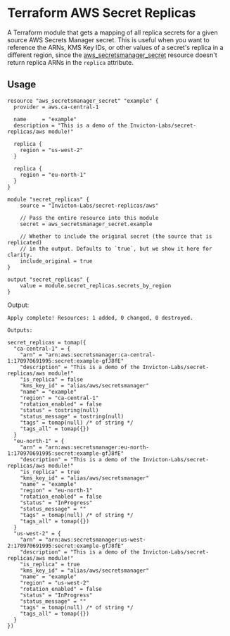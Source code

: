 # Terraform AWS Secret Replicas

A Terraform module that gets a mapping of all replica secrets for a given source AWS Secrets Manager secret. This is useful when you want to reference the ARNs, KMS Key IDs, or other values of a secret's replica in a different region, since the [aws_secretsmanager_secret](https://registry.terraform.io/providers/hashicorp/aws/latest/docs/resources/secretsmanager_secret) resource doesn't return replica ARNs in the `replica` attribute.

## Usage

```
resource "aws_secretsmanager_secret" "example" {
  provider = aws.ca-central-1

  name     = "example"
  description = "This is a demo of the Invicton-Labs/secret-replicas/aws module!"

  replica {
    region = "us-west-2"
  }

  replica {
    region = "eu-north-1"
  }
}

module "secret_replicas" {
    source = "Invicton-Labs/secret-replicas/aws"

    // Pass the entire resource into this module
    secret = aws_secretsmanager_secret.example

    // Whether to include the original secret (the source that is replicated)
    // in the output. Defaults to `true`, but we show it here for clarity.
    include_original = true
}

output "secret_replicas" {
    value = module.secret_replicas.secrets_by_region
}
```

Output:
```
Apply complete! Resources: 1 added, 0 changed, 0 destroyed.

Outputs:

secret_replicas = tomap({
  "ca-central-1" = {
    "arn" = "arn:aws:secretsmanager:ca-central-1:170970691995:secret:example-gfJ8fE"
    "description" = "This is a demo of the Invicton-Labs/secret-replicas/aws module!"
    "is_replica" = false
    "kms_key_id" = "alias/aws/secretsmanager"
    "name" = "example"
    "region" = "ca-central-1"
    "rotation_enabled" = false
    "status" = tostring(null)
    "status_message" = tostring(null)
    "tags" = tomap(null) /* of string */
    "tags_all" = tomap({})
  }
  "eu-north-1" = {
    "arn" = "arn:aws:secretsmanager:eu-north-1:170970691995:secret:example-gfJ8fE"
    "description" = "This is a demo of the Invicton-Labs/secret-replicas/aws module!"
    "is_replica" = true
    "kms_key_id" = "alias/aws/secretsmanager"
    "name" = "example"
    "region" = "eu-north-1"
    "rotation_enabled" = false
    "status" = "InProgress"
    "status_message" = ""
    "tags" = tomap(null) /* of string */
    "tags_all" = tomap({})
  }
  "us-west-2" = {
    "arn" = "arn:aws:secretsmanager:us-west-2:170970691995:secret:example-gfJ8fE"
    "description" = "This is a demo of the Invicton-Labs/secret-replicas/aws module!"
    "is_replica" = true
    "kms_key_id" = "alias/aws/secretsmanager"
    "name" = "example"
    "region" = "us-west-2"
    "rotation_enabled" = false
    "status" = "InProgress"
    "status_message" = ""
    "tags" = tomap(null) /* of string */
    "tags_all" = tomap({})
  }
})
```
